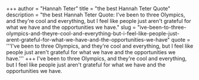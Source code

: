 +++
author = "Hannah Teter"
title = "the best Hannah Teter Quote"
description = "the best Hannah Teter Quote: I've been to three Olympics, and they're cool and everything, but I feel like people just aren't grateful for what we have and the opportunities we have."
slug = "ive-been-to-three-olympics-and-theyre-cool-and-everything-but-i-feel-like-people-just-arent-grateful-for-what-we-have-and-the-opportunities-we-have"
quote = '''I've been to three Olympics, and they're cool and everything, but I feel like people just aren't grateful for what we have and the opportunities we have.'''
+++
I've been to three Olympics, and they're cool and everything, but I feel like people just aren't grateful for what we have and the opportunities we have.
